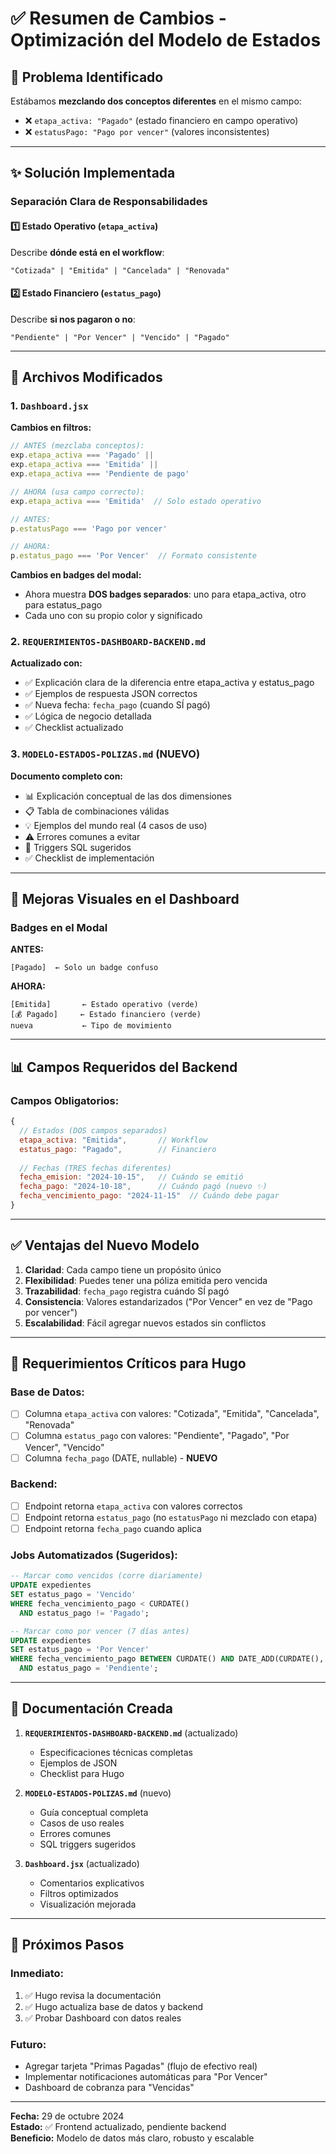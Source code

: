# ✅ Resumen de Cambios - Optimización del Modelo de Estados

## 🎯 Problema Identificado

Estábamos **mezclando dos conceptos diferentes** en el mismo campo:
- ❌ `etapa_activa: "Pagado"` (estado financiero en campo operativo)
- ❌ `estatusPago: "Pago por vencer"` (valores inconsistentes)

---

## ✨ Solución Implementada

### **Separación Clara de Responsabilidades**

#### 1️⃣ **Estado Operativo** (`etapa_activa`)
Describe **dónde está en el workflow**:
```
"Cotizada" | "Emitida" | "Cancelada" | "Renovada"
```

#### 2️⃣ **Estado Financiero** (`estatus_pago`)
Describe **si nos pagaron o no**:
```
"Pendiente" | "Por Vencer" | "Vencido" | "Pagado"
```

---

## 📝 Archivos Modificados

### 1. `Dashboard.jsx`
**Cambios en filtros:**
```javascript
// ANTES (mezclaba conceptos):
exp.etapa_activa === 'Pagado' || 
exp.etapa_activa === 'Emitida' || 
exp.etapa_activa === 'Pendiente de pago'

// AHORA (usa campo correcto):
exp.etapa_activa === 'Emitida'  // Solo estado operativo

// ANTES:
p.estatusPago === 'Pago por vencer'

// AHORA:
p.estatus_pago === 'Por Vencer'  // Formato consistente
```

**Cambios en badges del modal:**
- Ahora muestra **DOS badges separados**: uno para etapa_activa, otro para estatus_pago
- Cada uno con su propio color y significado

### 2. `REQUERIMIENTOS-DASHBOARD-BACKEND.md`
**Actualizado con:**
- ✅ Explicación clara de la diferencia entre etapa_activa y estatus_pago
- ✅ Ejemplos de respuesta JSON correctos
- ✅ Nueva fecha: `fecha_pago` (cuando SÍ pagó)
- ✅ Lógica de negocio detallada
- ✅ Checklist actualizado

### 3. `MODELO-ESTADOS-POLIZAS.md` (NUEVO)
**Documento completo con:**
- 📊 Explicación conceptual de las dos dimensiones
- 📋 Tabla de combinaciones válidas
- 💡 Ejemplos del mundo real (4 casos de uso)
- ⚠️ Errores comunes a evitar
- 🔧 Triggers SQL sugeridos
- ✅ Checklist de implementación

---

## 🎨 Mejoras Visuales en el Dashboard

### Badges en el Modal
**ANTES:**
```
[Pagado]  ← Solo un badge confuso
```

**AHORA:**
```
[Emitida]       ← Estado operativo (verde)
[💰 Pagado]     ← Estado financiero (verde)
nueva           ← Tipo de movimiento
```

---

## 📊 Campos Requeridos del Backend

### Campos Obligatorios:
```javascript
{
  // Estados (DOS campos separados)
  etapa_activa: "Emitida",       // Workflow
  estatus_pago: "Pagado",        // Financiero
  
  // Fechas (TRES fechas diferentes)
  fecha_emision: "2024-10-15",   // Cuándo se emitió
  fecha_pago: "2024-10-18",      // Cuándo pagó (nuevo ✨)
  fecha_vencimiento_pago: "2024-11-15"  // Cuándo debe pagar
}
```

---

## ✅ Ventajas del Nuevo Modelo

1. **Claridad**: Cada campo tiene un propósito único
2. **Flexibilidad**: Puedes tener una póliza emitida pero vencida
3. **Trazabilidad**: `fecha_pago` registra cuándo SÍ pagó
4. **Consistencia**: Valores estandarizados ("Por Vencer" en vez de "Pago por vencer")
5. **Escalabilidad**: Fácil agregar nuevos estados sin conflictos

---

## 🚨 Requerimientos Críticos para Hugo

### Base de Datos:
- [ ] Columna `etapa_activa` con valores: "Cotizada", "Emitida", "Cancelada", "Renovada"
- [ ] Columna `estatus_pago` con valores: "Pendiente", "Pagado", "Por Vencer", "Vencido"
- [ ] Columna `fecha_pago` (DATE, nullable) - **NUEVO**

### Backend:
- [ ] Endpoint retorna `etapa_activa` con valores correctos
- [ ] Endpoint retorna `estatus_pago` (no `estatusPago` ni mezclado con etapa)
- [ ] Endpoint retorna `fecha_pago` cuando aplica

### Jobs Automatizados (Sugeridos):
```sql
-- Marcar como vencidos (corre diariamente)
UPDATE expedientes 
SET estatus_pago = 'Vencido'
WHERE fecha_vencimiento_pago < CURDATE()
  AND estatus_pago != 'Pagado';

-- Marcar como por vencer (7 días antes)
UPDATE expedientes 
SET estatus_pago = 'Por Vencer'
WHERE fecha_vencimiento_pago BETWEEN CURDATE() AND DATE_ADD(CURDATE(), INTERVAL 7 DAY)
  AND estatus_pago = 'Pendiente';
```

---

## 📖 Documentación Creada

1. **`REQUERIMIENTOS-DASHBOARD-BACKEND.md`** (actualizado)
   - Especificaciones técnicas completas
   - Ejemplos de JSON
   - Checklist para Hugo

2. **`MODELO-ESTADOS-POLIZAS.md`** (nuevo)
   - Guía conceptual completa
   - Casos de uso reales
   - Errores comunes
   - SQL triggers sugeridos

3. **`Dashboard.jsx`** (actualizado)
   - Comentarios explicativos
   - Filtros optimizados
   - Visualización mejorada

---

## 🎯 Próximos Pasos

### Inmediato:
1. ✅ Hugo revisa la documentación
2. ✅ Hugo actualiza base de datos y backend
3. ✅ Probar Dashboard con datos reales

### Futuro:
- Agregar tarjeta "Primas Pagadas" (flujo de efectivo real)
- Implementar notificaciones automáticas para "Por Vencer"
- Dashboard de cobranza para "Vencidas"

---

**Fecha:** 29 de octubre 2024  
**Estado:** ✅ Frontend actualizado, pendiente backend  
**Beneficio:** Modelo de datos más claro, robusto y escalable
